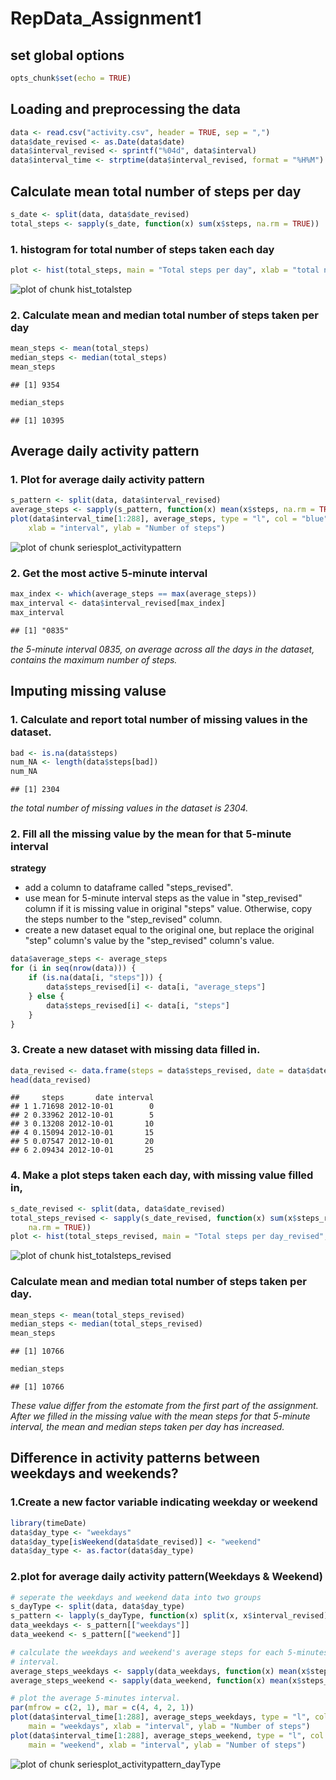 RepData_Assignment1
========================================================
## set global options

```r
opts_chunk$set(echo = TRUE)
```

## Loading and preprocessing the data


```r
data <- read.csv("activity.csv", header = TRUE, sep = ",")
data$date_revised <- as.Date(data$date)
data$interval_revised <- sprintf("%04d", data$interval)
data$interval_time <- strptime(data$interval_revised, format = "%H%M")
```



## Calculate mean total number of steps per day

```r
s_date <- split(data, data$date_revised)
total_steps <- sapply(s_date, function(x) sum(x$steps, na.rm = TRUE))
```


### 1. histogram for total number of steps taken each day

```r
plot <- hist(total_steps, main = "Total steps per day", xlab = "total number of steps taken each day")
```

![plot of chunk hist_totalstep](figure/hist_totalstep.png) 


### 2. Calculate mean and median total number of steps taken per day

```r
mean_steps <- mean(total_steps)
median_steps <- median(total_steps)
mean_steps
```

```
## [1] 9354
```

```r
median_steps
```

```
## [1] 10395
```



## Average daily activity pattern

### 1. Plot for average daily activity pattern

```r
s_pattern <- split(data, data$interval_revised)
average_steps <- sapply(s_pattern, function(x) mean(x$steps, na.rm = TRUE))
plot(data$interval_time[1:288], average_steps, type = "l", col = "blue", main = "Average daily activity pattern", 
    xlab = "interval", ylab = "Number of steps")
```

![plot of chunk seriesplot_activitypattern](figure/seriesplot_activitypattern.png) 


### 2. Get the most active 5-minute interval

```r
max_index <- which(average_steps == max(average_steps))
max_interval <- data$interval_revised[max_index]
max_interval
```

```
## [1] "0835"
```

*the 5-minute interval 0835, on average across all the days in the dataset, contains the maximum number of steps.*


## Imputing missing valuse

### 1. Calculate and report total number of missing values in the dataset. 

```r
bad <- is.na(data$steps)
num_NA <- length(data$steps[bad])
num_NA
```

```
## [1] 2304
```

*the total number of missing values in the dataset is 2304.*

### 2. Fill all the missing value by the mean for that 5-minute interval
**strategy**
- add a column to dataframe called "steps_revised".
- use mean for 5-minute interval steps as the value in "step_revised" column if it is missing value in original "steps" value. Otherwise, copy the steps number to the "step_revised" column.  
- create a new dataset equal to the original one, but replace the original "step" column's value by the "step_revised" column's value.

```r
data$average_steps <- average_steps
for (i in seq(nrow(data))) {
    if (is.na(data[i, "steps"])) {
        data$steps_revised[i] <- data[i, "average_steps"]
    } else {
        data$steps_revised[i] <- data[i, "steps"]
    }
}
```


### 3. Create a new dataset with missing data filled in. 

```r
data_revised <- data.frame(steps = data$steps_revised, date = data$date, interval = data$interval)
head(data_revised)
```

```
##     steps       date interval
## 1 1.71698 2012-10-01        0
## 2 0.33962 2012-10-01        5
## 3 0.13208 2012-10-01       10
## 4 0.15094 2012-10-01       15
## 5 0.07547 2012-10-01       20
## 6 2.09434 2012-10-01       25
```


### 4. Make a plot steps taken each day, with missing value filled in,

```r
s_date_revised <- split(data, data$date_revised)
total_steps_revised <- sapply(s_date_revised, function(x) sum(x$steps_revised, 
    na.rm = TRUE))
plot <- hist(total_steps_revised, main = "Total steps per day_revised", xlab = "total number of steps taken each day_revised")
```

![plot of chunk hist_totalsteps_revised](figure/hist_totalsteps_revised.png) 


### Calculate mean and median total number of steps taken per day. 

```r
mean_steps <- mean(total_steps_revised)
median_steps <- median(total_steps_revised)
mean_steps
```

```
## [1] 10766
```

```r
median_steps
```

```
## [1] 10766
```

*These value differ from the estomate from the first part of the assignment. After we filled in the missing value with the mean steps for that 5-minute interval, the mean and median steps taken per day has increased.*

## Difference in activity patterns between weekdays and weekends?
### 1.Create a new factor variable indicating weekday or weekend

```r
library(timeDate)
data$day_type <- "weekdays"
data$day_type[isWeekend(data$date_revised)] <- "weekend"
data$day_type <- as.factor(data$day_type)
```


### 2.plot for average daily activity pattern(Weekdays & Weekend)

```r
# seperate the weekdays and weekend data into two groups
s_dayType <- split(data, data$day_type)
s_pattern <- lapply(s_dayType, function(x) split(x, x$interval_revised))
data_weekdays <- s_pattern[["weekdays"]]
data_weekend <- s_pattern[["weekend"]]

# calculate the weekdays and weekend's average steps for each 5-minutes
# interval.
average_steps_weekdays <- sapply(data_weekdays, function(x) mean(x$steps_revised))
average_steps_weekend <- sapply(data_weekend, function(x) mean(x$steps_revised))

# plot the average 5-minutes interval.
par(mfrow = c(2, 1), mar = c(4, 4, 2, 1))
plot(data$interval_time[1:288], average_steps_weekdays, type = "l", col = "blue", 
    main = "weekdays", xlab = "interval", ylab = "Number of steps")
plot(data$interval_time[1:288], average_steps_weekend, type = "l", col = "blue", 
    main = "weekend", xlab = "interval", ylab = "Number of steps")
```

![plot of chunk seriesplot_activitypattern_dayType](figure/seriesplot_activitypattern_dayType.png) 





